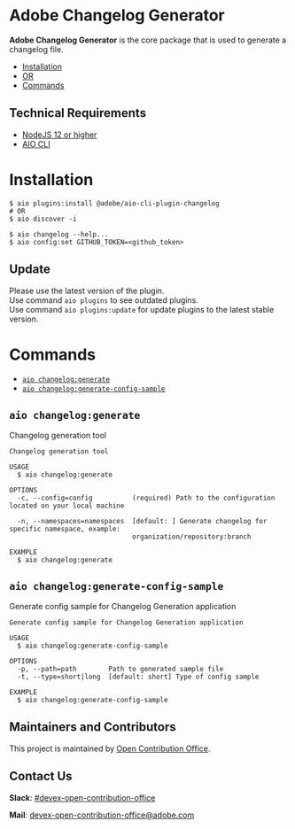 Adobe Changelog Generator
=====================

**Adobe Changelog Generator**  is the core package that is used to generate a changelog file.
<!-- toc -->
* [Installation](#installation)
* [OR](#or)
* [Commands](#commands)
<!-- tocstop -->

## Technical Requirements
* [NodeJS 12 or higher](https://nodejs.org/en/download/)
* [AIO CLI](https://github.com/adobe/aio-cli)

# Installation
```
$ aio plugins:install @adobe/aio-cli-plugin-changelog
# OR
$ aio discover -i

$ aio changelog --help...
$ aio config:set GITHUB_TOKEN=<github_token>
```

## Update
Please use the latest version of the plugin.   
Use command `aio plugins` to see outdated plugins.  
Use command `aio plugins:update` for update plugins to the latest stable version.  


# Commands
<!-- commands -->
* [`aio changelog:generate`](#aio-changeloggenerate)
* [`aio changelog:generate-config-sample`](#aio-changeloggenerate-config-sample)

## `aio changelog:generate`

Changelog generation tool

```
Changelog generation tool

USAGE
  $ aio changelog:generate

OPTIONS
  -c, --config=config          (required) Path to the configuration located on your local machine

  -n, --namespaces=namespaces  [default: ] Generate changelog for specific namespace, example:
                               organization/repository:branch

EXAMPLE
  $ aio changelog:generate
```

## `aio changelog:generate-config-sample`

Generate config sample for Changelog Generation application

```
Generate config sample for Changelog Generation application

USAGE
  $ aio changelog:generate-config-sample

OPTIONS
  -p, --path=path        Path to generated sample file
  -t, --type=short|long  [default: short] Type of config sample

EXAMPLE
  $ aio changelog:generate-config-sample
```
<!-- commandsstop -->


## Maintainers and Contributors

This project is maintained by [Open Contribution Office](https://wiki.corp.adobe.com/display/DMSArchitecture/Open+Contribution+Office).

## Contact Us

**Slack**: [#devex-open-contribution-office](https://magento.slack.com/archives/C018Z6CB57U)

**Mail**: [devex-open-contribution-office@adobe.com](mailto:devex-open-contribution-office@adobe.com)
